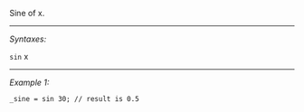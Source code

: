Sine of x.


---
*Syntaxes:*

`sin` x

---
*Example 1:*

```sqf
_sine = sin 30; // result is 0.5
```